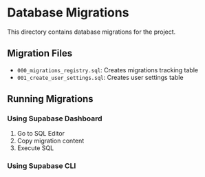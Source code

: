 # Database Migrations

This directory contains database migrations for the project.

## Migration Files

- `000_migrations_registry.sql`: Creates migrations tracking table
- `001_create_user_settings.sql`: Creates user settings table

## Running Migrations

### Using Supabase Dashboard
1. Go to SQL Editor
2. Copy migration content
3. Execute SQL

### Using Supabase CLI 